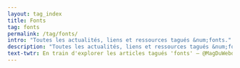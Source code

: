 ```yaml
---
layout: tag_index
title: Fonts
tag: fonts
permalink: /tag/fonts/
intro: "Toutes les actualités, liens et ressources tagués &num;fonts."
description: "Toutes les actualités, liens et ressources tagués &num;fonts."
text-twtr: En train d'explorer les articles tagués 'fonts' — @MagDuWebdesign
---
```


